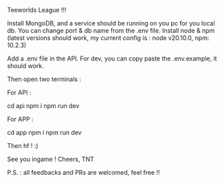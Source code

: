 Teeworlds League !!!

Install MongoDB, and a service should be running on you pc for you local db. You can change port & db name from the .env file.
Install node & npm (latest versions should work, my current config is : node v20.10.0, npm: 10.2.3)

Add a .env file in the API.
For dev, you can copy paste the .env.example, it should work.

Then open two terminals :

For API :

cd api
npm i
npm run dev

For APP :

cd app
npm i
npm run dev

Then hf ! :)

See you ingame !
Cheers, TNT

P.S. : all feedbacks and PRs are welcomed, feel free !!